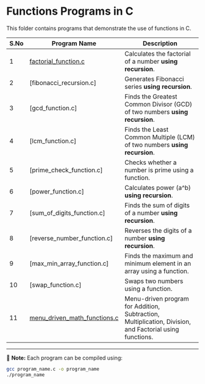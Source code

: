 # Functions Programs in C

This folder contains programs that demonstrate the use of functions in C.  

| S.No | Program Name                     | Description |
|------|----------------------------------|-------------|
| 1    | [factorial_function.c](01_factorial_recursion.c)             | Calculates the factorial of a number **using recursion**. |
| 2    | [fibonacci_recursion.c]            | Generates Fibonacci series **using recursion**. |
| 3    | [gcd_function.c]                   | Finds the Greatest Common Divisor (GCD) of two numbers **using recursion**. |
| 4    | [lcm_function.c]                   | Finds the Least Common Multiple (LCM) of two numbers **using recursion**. |
| 5    | [prime_check_function.c]           | Checks whether a number is prime using a function. |
| 6    | [power_function.c]                 | Calculates power (a^b) **using recursion**. |
| 7    | [sum_of_digits_function.c]         | Finds the sum of digits of a number **using recursion**. |
| 8    | [reverse_number_function.c]        | Reverses the digits of a number **using recursion**. |
| 9    | [max_min_array_function.c]         | Finds the maximum and minimum element in an array using a function. |
| 10   | [swap_function.c]                  | Swaps two numbers using a function. |
| 11   | [menu_driven_math_functions.c](11_menu_driven_math.c)     | Menu-driven program for Addition, Subtraction, Multiplication, Division, and Factorial using functions. |

---

📌 **Note:** Each program can be compiled using:  
```bash
gcc program_name.c -o program_name
./program_name
